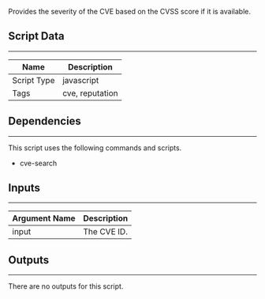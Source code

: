 Provides the severity of the CVE based on the CVSS score if it is available.

## Script Data

---

| **Name** | **Description** |
| --- | --- |
| Script Type | javascript |
| Tags | cve, reputation |

## Dependencies

---
This script uses the following commands and scripts.

* cve-search

## Inputs

---

| **Argument Name** | **Description** |
| --- | --- |
| input | The CVE ID. |

## Outputs

---
There are no outputs for this script.
